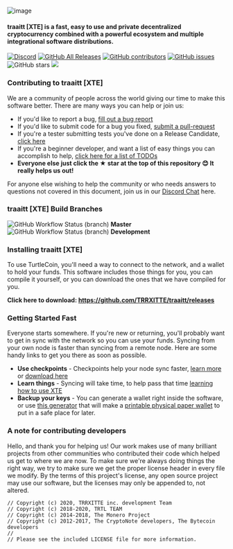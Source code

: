 ![image](https://github.com/TRRXITTE/traaitt/blob/master/docs/XTE.png)

#### traaitt [XTE] is a fast, easy to use and private decentralized cryptocurrency combined with a powerful ecosystem and multiple integrational software distributions.

[![Discord](https://img.shields.io/discord/388915017187328002?label=traaittXTE%20Discord)](https://discord.gg/cXJBsJ6) [![GitHub All Releases](https://img.shields.io/github/downloads/TRRXITTE/traaitt/total?label=Downloads)](https://github.com/TRRXITTE/traaitt/releases) [![GitHub contributors](https://img.shields.io/github/contributors-anon/TRRXITTE/traaitt?label=Contributors)](https://github.com/TRRXITTE/traaitt/graphs/contributors) [![GitHub issues](https://img.shields.io/github/issues/TRRXITTE/traaitt?label=Issues)](https://github.com/TRRXITTE/traaitt/issues) ![GitHub stars](https://img.shields.io/github/stars/TRRXITTE/traaitt?label=Github%20Stars)
<img src="https://github.com/TRRXITTE/traaitt/blob/master/include/traaittxte.jpg">
### Contributing to traaitt [XTE]

We are a community of people across the world giving our time to make this software better. There are many ways you can help or join us:

-   If you'd like to report a bug, [fill out a bug report](https://github.com/TRRXITTE/traaitt/issues/new?template=bug_report.md)
-   If you'd like to submit code for a bug you fixed, [submit a pull-request](https://github.com/TRRXITTE/traaitt/compare)
-   If you're a tester submitting tests you've done on a Release Candidate, [click here](https://github.com/TRRXITTE/traaitt/issues/new?template=release-candidate.md)
-   If you're a beginner developer, and want a list of easy things you can accomplish to help, [click here for a list of TODOs](https://github.com/TRRXITTE/traaitt/labels/GOOD%20FIRST%20ISSUE)
-   **Everyone else just click the ★ star at the top of this repository 😊 It really helps us out!**

For anyone else wishing to help the community or who needs answers to questions not covered in this document, join us in our [Discord Chat](http://chat.turtlecoin.lol) here.

### traaitt [XTE] Build Branches

![GitHub Workflow Status (branch)](https://img.shields.io/github/workflow/status/TRRXITTE/traaitt/Build/master) **Master**
![GitHub Workflow Status (branch)](https://img.shields.io/github/workflow/status/TRRXITTE/traaitt/Build/development) **Development**

### Installing traaitt [XTE]

To use TurtleCoin, you'll need a way to connect to the network, and a wallet to hold your funds. This software includes those things for you, you can compile it yourself, or you can download the ones that we have compiled for you.

**Click here to download: https://github.com/TRRXITTE/traaitt/releases**

### Getting Started Fast

Everyone starts somewhere. If you're new or returning, you'll probably want to get in sync with the network so you can use your funds. Syncing from your own node is faster than syncing from a remote node. Here are some handy links to get you there as soon as possible.

-   **Use checkpoints** - Checkpoints help your node sync faster, [learn more](http://checkpoints.traaitt.com/use.html) or [download here](http://checkpoints.traaitt.com)
-   **Learn things** - Syncing will take time, to help pass that time [learning how to use XTE](https://docs.traaitt.com/)
-   **Backup your keys** - You can generate a wallet right inside the software, or use [this generator](https://traaitt.com/wallet/) that will make a [printable physical paper wallet](https://docs.traaitt.com/guides/wallets/making-a-wallet) to put in a safe place for later.

### A note for contributing developers

Hello, and thank you for helping us! Our work makes use of many brilliant projects from other communities who contributed their code which helped us get to where we are now. To make sure we're always doing things the right way, we try to make sure we get the proper license header in every file we modify. By the terms of this project's license, any open source project may use our software, but the licenses may only be appended to, not altered. 

```
// Copyright (c) 2020, TRRXITTE inc. development Team
// Copyright (c) 2018-2020, TRTL TEAM
// Copyright (c) 2014-2018, The Monero Project
// Copyright (c) 2012-2017, The CryptoNote developers, The Bytecoin developers
//
// Please see the included LICENSE file for more information.
```
